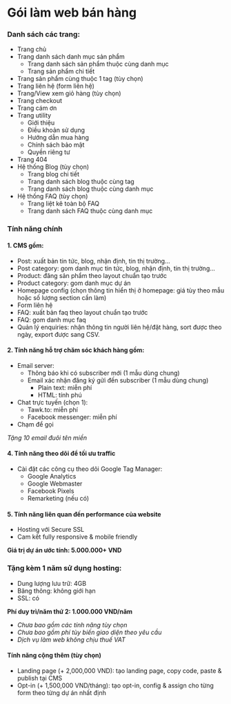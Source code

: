 # Gói làm web bán hàng

### Danh sách các trang:

- Trang chủ
- Trang danh sách danh mục sản phẩm
	- Trang danh sách sản phẩm thuộc cùng danh mục
	- Trang sản phẩm chi tiết
- Trang sản phẩm cùng thuộc 1 tag (tùy chọn)
- Trang liên hệ (form liên hệ)
- Trang/View xem giỏ hàng (tùy chọn)
- Trang checkout
- Trang cám ơn
- Trang utility
	- Giới thiệu
	- Điều khoản sử dụng
	- Hướng dẫn mua hàng
	- Chính sách bảo mật
	- Quyền riêng tư
- Trang 404
- Hệ thống Blog (tùy chọn)
	- Trang blog chi tiết
	- Trang danh sách blog thuộc cùng tag
	- Trang danh sách blog thuộc cùng danh mục
- Hệ thống FAQ (tùy chọn)
	- Trang liệt kê toàn bộ FAQ
	- Trang danh sách FAQ thuộc cùng danh mục

### Tính năng chính

#### 1. CMS gồm:

- Post: xuất bản tin tức, blog, nhận định, tin thị trường...
- Post category: gom danh mục tin tức, blog, nhận định, tin thị trường...
- Product: đăng sản phẩm theo layout chuẩn tạo trước
- Product category: gom danh mục dự án
- Homepage config (chọn thông tin hiển thị ở homepage: giá tùy theo mẫu hoặc số lượng section cần làm)
- Form liên hệ
- FAQ: xuất bản faq theo layout chuẩn tạo trước
- FAQ: gom danh mục faq
- Quản lý enquiries: nhận thông tin người liên hệ/đặt hàng, sort được theo ngày, export được sang CSV.

#### 2. Tính năng hỗ trợ chăm sóc khách hàng gồm:

- Email server:
	- Thông báo khi có subscriber mới (1 mẫu dùng chung)
	- Email xác nhận đăng ký gửi đến subscriber (1 mẫu dùng chung)
		- Plain text: miễn phí
		- HTML: tính phú
- Chat trực tuyến (chọn 1):
	- Tawk.to: miễn phí
	- Facebook messenger: miễn phí
- Chạm để gọi

*Tặng 10 email đuôi tên miền*

#### 4. Tính năng theo dõi để tối ưu traffic

- Cài đặt các công cụ theo dõi Google Tag Manager:
	- Google Analytics
	- Google Webmaster
	- Facebook Pixels
	- Remarketing (nếu có)

#### 5. Tính năng liên quan đến performance của website

- Hosting với Secure SSL
- Cam kết fully responsive & mobile friendly

**Giá trị dự án ước tính: 5.000.000+ VND**

### Tặng kèm 1 năm sử dụng hosting:

- Dung lượng lưu trữ: 4GB
- Băng thông: không giới hạn
- SSL: có

**Phí duy trì/năm thứ 2: 1.000.000 VND/năm**

- *Chưa bao gồm các tính năng tùy chọn*
- *Chưa bao gồm phí tùy biến giao diện theo yêu cầu*
- *Dịch vụ làm web không chịu thuế VAT*

#### Tính năng cộng thêm (tùy chọn)

- Landing page (+ 2,000,000 VND): tạo landing page, copy code, paste & publish tại CMS
- Opt-in (+ 1,500,000 VND/tháng): tạo opt-in, config & assign cho từng form theo từng dự án nhất định